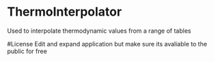 # ThermoInterpolator
 
Used to interpolate thermodynamic values from a range of tables

#License
Edit and expand application but make sure its avaliable to the public for free
